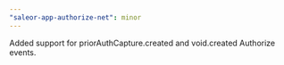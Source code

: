 ```yaml
---
"saleor-app-authorize-net": minor
---
```


Added support for priorAuthCapture.created and void.created Authorize events.
